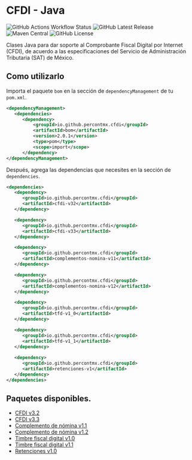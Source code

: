 # CFDI - Java

![GitHub Actions Workflow Status](https://img.shields.io/github/actions/workflow/status/percontmx/cfdi-java/.github%2Fworkflows%2Fdeploy_snapshot.yml)
![GitHub Latest Release](https://img.shields.io/github/v/release/percontmx/cfdi-java)
![Maven Central](https://img.shields.io/maven-central/v/io.github.percontmx.cfdi/cfdi-java.svg)
![GitHub License](https://img.shields.io/github/license/percontmx/cfdi-java)

Clases Java para dar soporte al Comprobante Fiscal Digital por Internet (CFDI),
de acuerdo a las especificaciones del Servicio de Administración Tributaria
(SAT) de México.

## Como utilizarlo

Importa el paquete `bom` en la sección de `dependencyManagement` de tu
   `pom.xml`.

```xml
<dependencyManagement>
   <dependencies>
      <dependency>
          <groupId>io.github.percontmx.cfdi</groupId>
          <artifactId>bom</artifactId>
          <version>2.0.1</version>
          <type>pom</type>
          <scope>import</scope>
      </dependency>
</dependencyManagement> 
```

Después, agrega las dependencias que necesites en la sección de `dependencies`.

```xml
<dependencies>
   <dependency>
      <groupId>io.github.percontmx.cfdi</groupId>
      <artifactId>cfdi-v32</artifactId>
   </dependency>

   <dependency>
      <groupId>io.github.percontmx.cfdi</groupId>
      <artifactId>cfdi-v33</artifactId>
   </dependency>

   <dependency>
      <groupId>io.github.percontmx.cfdi</groupId>
      <artifactId>complementos-nomina-v11</artifactId>
   </dependency>

   <dependency>
      <groupId>io.github.percontmx.cfdi</groupId>
      <artifactId>complementos-nomina-v12</artifactId>
   </dependency>

   <dependency>
      <groupId>io.github.percontmx.cfdi</groupId>
      <artifactId>tfd-v1_0</artifactId>
   </dependency>

   <dependency>
      <groupId>io.github.percontmx.cfdi</groupId>
      <artifactId>tfd-v1_1</artifactId>
   </dependency>
   
   <dependency>
      <groupId>io.github.percontmx.cfdi</groupId>
      <artifactId>retenciones-v1</artifactId>
   </dependency>
</dependencies>
```

## Paquetes disponibles.

* [CFDI v3.2](cfdi/v32)
* [CFDI v3.3](cfdi/v33)
* [Complemento de nómina v1.1](complementos/nomina-v11)
* [Complemento de nómina v1.2](complementos/nomina-v12)
* [Timbre fiscal digital v1.0](complementos/timbre-fiscal-v10)
* [Timbre fiscal digital v1.1](complementos/timbre-fiscal-v11)
* [Retenciones v1.0](retenciones/v1)